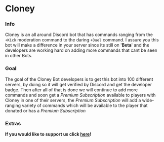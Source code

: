 # Cloney

### Info
Cloney is an all around Discord bot that has commands ranging from the `+Kick` moderation command to the daring `+Duel` command. I assure you this bot will make a difference in your server since its still on '**Beta**' and the developers are working hard on adding more commands that cant be seen in other Bots.


### Goal
The goal of the Cloney Bot developers is to get this bot into 100 different servers, by doing so it will get verified by Discord and get the developer badge. Then after all of that is done we will continue to add more commands and soon get a *Premium Subscription* available to players with Cloney in one of their servers, the *Premium Subscription* will add a wide-ranging variety of commands which will be available to the player that donated or has a *Premium Subscription*

### Extras
__**If you would like to support us click [here](https://www.patreon.com/CloneyBot "Cloney's Official Patreon")!**__

